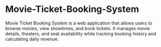 # Movie-Ticket-Booking-System
Movie Ticket Booking System is a web application that allows users to browse movies, view showtimes, and book tickets. It manages movie details, theaters, and seat availability while tracking booking history and calculating daily revenue.
